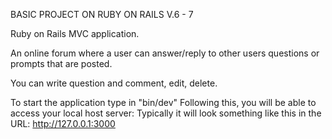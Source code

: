 BASIC PROJECT ON RUBY ON RAILS V.6 - 7

Ruby on Rails MVC application.

An online forum where a user can answer/reply to other users questions or prompts that are posted.

You can write question and comment, edit, delete.

To start the application type in "bin/dev"
Following this, you will be able to access your local host server:
Typically it will look something like this in the URL: http://127.0.0.1:3000
